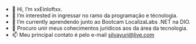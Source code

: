 - 👋 Hi, I’m xxEinloftxx.
- 👀 I’m interested in ingressar no ramo da programação e técnologia.
- 🌱 I’m currently aprendendo junto ao Bootcam LocalizaLabs .NET na DIO.
- 💞️ Procuro unir meus  cohecimentos jurídicos aos da área da tecnologia.
- 📫 Meu principal contato é pelo e-mail silvayuri@live.com

<!---
xxEinloftxx/xxEinloftxx is a ✨ special ✨ repository because its `README.md` (this file) appears on your GitHub profile.
You can click the Preview link to take a look at your changes.
--->
